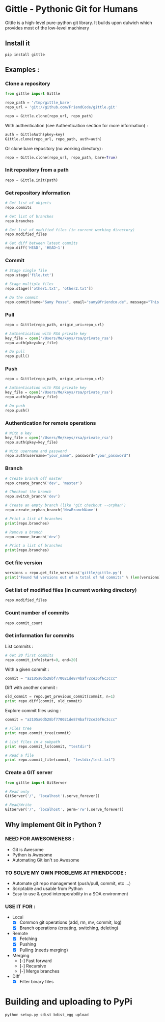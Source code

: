 # Gittle - Pythonic Git for Humans

Gittle is a high-level pure-python git library.
It builds upon dulwich which provides most of the low-level machinery

## Install it

    pip install gittle

## Examples :

### Clone a repository

```python
from gittle import Gittle

repo_path = '/tmp/gittle_bare'
repo_url = 'git://github.com/FriendCode/gittle.git'

repo = Gittle.clone(repo_url, repo_path)
```

With authentication (see Authentication section for more information) :

```python
auth = GittleAuth(pkey=key)
Gittle.clone(repo_url, repo_path, auth=auth)
```

Or clone bare repository (no working directory) :

```python
repo = Gittle.clone(repo_url, repo_path, bare=True)
```

### Init repository from a path

```python
repo = Gittle.init(path)
```

### Get repository information

```python
# Get list of objects
repo.commits

# Get list of branches
repo.branches

# Get list of modified files (in current working directory)
repo.modified_files

# Get diff between latest commits
repo.diff('HEAD', 'HEAD~1')
```

### Commit

```python
# Stage single file
repo.stage('file.txt')

# Stage multiple files
repo.stage(['other1.txt', 'other2.txt'])

# Do the commit
repo.commit(name="Samy Pesse", email="samy@friendco.de", message="This is a commit")
```

### Pull

```python
repo = Gittle(repo_path, origin_uri=repo_url)

# Authentication with RSA private key
key_file = open('/Users/Me/keys/rsa/private_rsa')
repo.auth(pkey=key_file)

# Do pull
repo.pull()
```

### Push

```python
repo = Gittle(repo_path, origin_uri=repo_url)

# Authentication with RSA private key
key_file = open('/Users/Me/keys/rsa/private_rsa')
repo.auth(pkey=key_file)

# Do push
repo.push()
```

### Authentication for remote operations

```python
# With a key
key_file = open('/Users/Me/keys/rsa/private_rsa')
repo.auth(pkey=key_file)

# With username and password
repo.auth(username="your_name", password="your_password")
```

### Branch

```python
# Create branch off master
repo.create_branch('dev', 'master')

# Checkout the branch
repo.switch_branch('dev')

# Create an empty branch (like 'git checkout --orphan')
repo.create_orphan_branch('NewBranchName')

# Print a list of branches
print(repo.branches)

# Remove a branch
repo.remove_branch('dev')

# Print a list of branches
print(repo.branches)
```

### Get file version

```python
versions = repo.get_file_versions('gittle/gittle.py')
print("Found %d versions out of a total of %d commits" % (len(versions), repo.commit_count()))
```

### Get list of modified files (in current working directory)

```python
repo.modified_files
```

### Count number of commits

```python
repo.commit_count
```

### Get information for commits

List commits :

```python
# Get 20 first commits
repo.commit_info(start=0, end=20)
```

With a given commit :

```python
commit = "a2105a0d528bf770021de874baf72ce36f6c3ccc"
```

Diff with another commit :

```python
old_commit = repo.get_previous_commit(commit, n=1)
print repo.diff(commit, old_commit)
```

Explore commit files using :

```python
commit = "a2105a0d528bf770021de874baf72ce36f6c3ccc"

# Files tree
print repo.commit_tree(commit)

# List files in a subpath
print repo.commit_ls(commit, "testdir")

# Read a file
print repo.commit_file(commit, "testdir/test.txt")
```

### Create a GIT server

```python
from gittle import GitServer

# Read only
GitServer('/', 'localhost').serve_forever()

# Read/Write
GitServer('/', 'localhost', perm='rw').serve_forever()
```

## Why implement Git in Python ?

### NEED FOR AWESOMENESS :
- Git is Awesome
- Python is Awesome
- Automating Git isn't so Awesome

### TO SOLVE MY OWN PROBLEMS AT FRIENDCODE :
- Automate git repo management (push/pull, commit, etc ...)
- Scriptable and usable from Python
- Easy to use & good interoperability in a SOA environment

### USE IT FOR :
- Local
  - [X] Common git operations (add, rm, mv, commit, log)
  - [X] Branch operations (creating, switching, deleting)
- Remote
  - [X] Fetching
  - [X] Pushing
  - [X] Pulling (needs merging)
- Merging
  - [-] Fast forward
  - [-] Recursive
  - [-] Merge branches
- Diff
  - [X] Filter binary files

# Building and uploading to PyPi

```
python setup.py sdist bdist_egg upload
```
